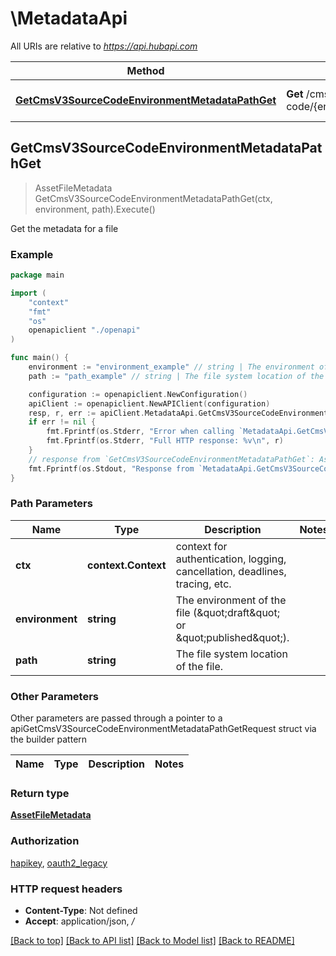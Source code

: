 # \MetadataApi

All URIs are relative to *https://api.hubapi.com*

Method | HTTP request | Description
------------- | ------------- | -------------
[**GetCmsV3SourceCodeEnvironmentMetadataPathGet**](MetadataApi.md#GetCmsV3SourceCodeEnvironmentMetadataPathGet) | **Get** /cms/v3/source-code/{environment}/metadata/{path} | Get the metadata for a file



## GetCmsV3SourceCodeEnvironmentMetadataPathGet

> AssetFileMetadata GetCmsV3SourceCodeEnvironmentMetadataPathGet(ctx, environment, path).Execute()

Get the metadata for a file



### Example

```go
package main

import (
    "context"
    "fmt"
    "os"
    openapiclient "./openapi"
)

func main() {
    environment := "environment_example" // string | The environment of the file (\"draft\" or \"published\").
    path := "path_example" // string | The file system location of the file.

    configuration := openapiclient.NewConfiguration()
    apiClient := openapiclient.NewAPIClient(configuration)
    resp, r, err := apiClient.MetadataApi.GetCmsV3SourceCodeEnvironmentMetadataPathGet(context.Background(), environment, path).Execute()
    if err != nil {
        fmt.Fprintf(os.Stderr, "Error when calling `MetadataApi.GetCmsV3SourceCodeEnvironmentMetadataPathGet``: %v\n", err)
        fmt.Fprintf(os.Stderr, "Full HTTP response: %v\n", r)
    }
    // response from `GetCmsV3SourceCodeEnvironmentMetadataPathGet`: AssetFileMetadata
    fmt.Fprintf(os.Stdout, "Response from `MetadataApi.GetCmsV3SourceCodeEnvironmentMetadataPathGet`: %v\n", resp)
}
```

### Path Parameters


Name | Type | Description  | Notes
------------- | ------------- | ------------- | -------------
**ctx** | **context.Context** | context for authentication, logging, cancellation, deadlines, tracing, etc.
**environment** | **string** | The environment of the file (\&quot;draft\&quot; or \&quot;published\&quot;). | 
**path** | **string** | The file system location of the file. | 

### Other Parameters

Other parameters are passed through a pointer to a apiGetCmsV3SourceCodeEnvironmentMetadataPathGetRequest struct via the builder pattern


Name | Type | Description  | Notes
------------- | ------------- | ------------- | -------------



### Return type

[**AssetFileMetadata**](AssetFileMetadata.md)

### Authorization

[hapikey](../README.md#hapikey), [oauth2_legacy](../README.md#oauth2_legacy)

### HTTP request headers

- **Content-Type**: Not defined
- **Accept**: application/json, */*

[[Back to top]](#) [[Back to API list]](../README.md#documentation-for-api-endpoints)
[[Back to Model list]](../README.md#documentation-for-models)
[[Back to README]](../README.md)

